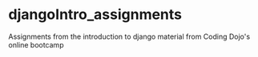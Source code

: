 # djangoIntro_assignments
Assignments from  the introduction to django material from Coding Dojo's online bootcamp
